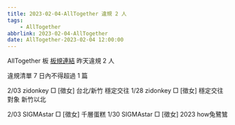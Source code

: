 ```yaml
---
title: 2023-02-04-AllTogether 違規 2 人
tags:
    - AllTogether
abbrlink: 2023-02-04-AllTogether
date: AllTogether-2023-02-04 12:00:00
---
```

AllTogether 板 [板規連結](https://www.ptt.cc/bbs/AllTogether/M.1643211430.A.5FB.html)
昨天違規 2 人
<!-- more -->

違規清單
7 日內不得超過 1 篇

2/03 zidonkey □ [徵女] 台北/新竹  穩定交往
1/28 zidonkey □ [徵女] 穩定交往對象 新竹以北

2/03 SIGMAstar □ [徵女] 千層蛋糕
1/30 SIGMAstar □ [徵女] 2023 how兔鷺鷥